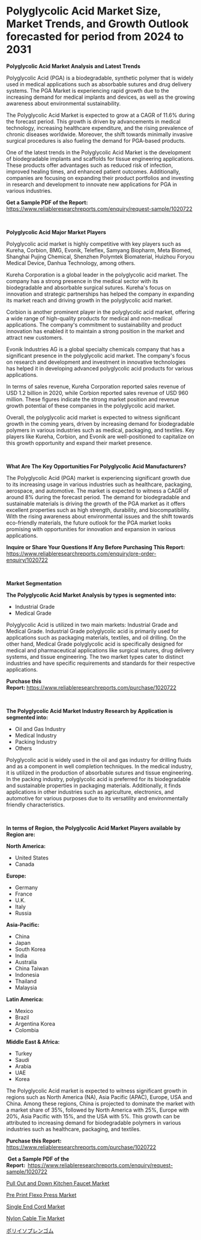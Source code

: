 <p><h1>Polyglycolic Acid Market Size, Market Trends, and Growth Outlook forecasted for period from 2024 to 2031</h1></p><p><strong>Polyglycolic Acid Market Analysis and Latest Trends</strong></p>
<p><p>Polyglycolic Acid (PGA) is a biodegradable, synthetic polymer that is widely used in medical applications such as absorbable sutures and drug delivery systems. The PGA Market is experiencing rapid growth due to the increasing demand for medical implants and devices, as well as the growing awareness about environmental sustainability.</p><p>The Polyglycolic Acid Market is expected to grow at a CAGR of 11.6% during the forecast period. This growth is driven by advancements in medical technology, increasing healthcare expenditure, and the rising prevalence of chronic diseases worldwide. Moreover, the shift towards minimally invasive surgical procedures is also fueling the demand for PGA-based products.</p><p>One of the latest trends in the Polyglycolic Acid Market is the development of biodegradable implants and scaffolds for tissue engineering applications. These products offer advantages such as reduced risk of infection, improved healing times, and enhanced patient outcomes. Additionally, companies are focusing on expanding their product portfolios and investing in research and development to innovate new applications for PGA in various industries.</p></p>
<p><strong>Get a Sample PDF of the Report:&nbsp;</strong> <a href="https://www.reliableresearchreports.com/enquiry/request-sample/1020722">https://www.reliableresearchreports.com/enquiry/request-sample/1020722</a></p>
<p>&nbsp;</p>
<p><strong>Polyglycolic Acid Major Market Players</strong></p>
<p><p>Polyglycolic acid market is highly competitive with key players such as Kureha, Corbion, BMG, Evonik, Teleflex, Samyang Biopharm, Meta Biomed, Shanghai Pujing Chemical, Shenzhen Polymtek Biomaterial, Huizhou Foryou Medical Device, Danhua Technology, among others. </p><p>Kureha Corporation is a global leader in the polyglycolic acid market. The company has a strong presence in the medical sector with its biodegradable and absorbable surgical sutures. Kureha's focus on innovation and strategic partnerships has helped the company in expanding its market reach and driving growth in the polyglycolic acid market.</p><p>Corbion is another prominent player in the polyglycolic acid market, offering a wide range of high-quality products for medical and non-medical applications. The company's commitment to sustainability and product innovation has enabled it to maintain a strong position in the market and attract new customers.</p><p>Evonik Industries AG is a global specialty chemicals company that has a significant presence in the polyglycolic acid market. The company's focus on research and development and investment in innovative technologies has helped it in developing advanced polyglycolic acid products for various applications.</p><p>In terms of sales revenue, Kureha Corporation reported sales revenue of USD 1.2 billion in 2020, while Corbion reported sales revenue of USD 960 million. These figures indicate the strong market position and revenue growth potential of these companies in the polyglycolic acid market.</p><p>Overall, the polyglycolic acid market is expected to witness significant growth in the coming years, driven by increasing demand for biodegradable polymers in various industries such as medical, packaging, and textiles. Key players like Kureha, Corbion, and Evonik are well-positioned to capitalize on this growth opportunity and expand their market presence.</p></p>
<p>&nbsp;</p>
<p><strong>What Are The Key Opportunities For Polyglycolic Acid Manufacturers?</strong></p>
<p><p>The Polyglycolic Acid (PGA) market is experiencing significant growth due to its increasing usage in various industries such as healthcare, packaging, aerospace, and automotive. The market is expected to witness a CAGR of around 8% during the forecast period. The demand for biodegradable and sustainable materials is driving the growth of the PGA market as it offers excellent properties such as high strength, durability, and biocompatibility. With the rising awareness about environmental issues and the shift towards eco-friendly materials, the future outlook for the PGA market looks promising with opportunities for innovation and expansion in various applications.</p></p>
<p><strong>Inquire or Share Your Questions If Any Before Purchasing This Report:</strong> <a href="https://www.reliableresearchreports.com/enquiry/pre-order-enquiry/1020722">https://www.reliableresearchreports.com/enquiry/pre-order-enquiry/1020722</a></p>
<p>&nbsp;</p>
<p><strong>Market Segmentation</strong></p>
<p><strong>The Polyglycolic Acid Market Analysis by types is segmented into:</strong></p>
<p><ul><li>Industrial Grade</li><li>Medical Grade</li></ul></p>
<p><p>Polyglycolic Acid is utilized in two main markets: Industrial Grade and Medical Grade. Industrial Grade polyglycolic acid is primarily used for applications such as packaging materials, textiles, and oil drilling. On the other hand, Medical Grade polyglycolic acid is specifically designed for medical and pharmaceutical applications like surgical sutures, drug delivery systems, and tissue engineering. The two market types cater to distinct industries and have specific requirements and standards for their respective applications.</p></p>
<p><strong>Purchase this Report:&nbsp;</strong><a href="https://www.reliableresearchreports.com/purchase/1020722">https://www.reliableresearchreports.com/purchase/1020722</a></p>
<p>&nbsp;</p>
<p><strong>The Polyglycolic Acid Market Industry Research by Application is segmented into:</strong></p>
<p><ul><li>Oil and Gas Industry</li><li>Medical Industry</li><li>Packing Industry</li><li>Others</li></ul></p>
<p><p>Polyglycolic acid is widely used in the oil and gas industry for drilling fluids and as a component in well completion techniques. In the medical industry, it is utilized in the production of absorbable sutures and tissue engineering. In the packing industry, polyglycolic acid is preferred for its biodegradable and sustainable properties in packaging materials. Additionally, it finds applications in other industries such as agriculture, electronics, and automotive for various purposes due to its versatility and environmentally friendly characteristics.</p></p>
<p>&nbsp;</p>
<p><strong>In terms of Region, the Polyglycolic Acid Market Players available by Region are:</strong></p>
<p>
    <p> <strong> North America: </strong>
        <ul>
            <li>United States</li>
            <li>Canada</li>
        </ul>
        </p> 
    <p> <strong> Europe: </strong>
        <ul>
            <li>Germany</li>
            <li>France</li>
            <li>U.K.</li>
            <li>Italy</li>
            <li>Russia</li>
        </ul>
        </p> 
    <p> <strong> Asia-Pacific: </strong>
        <ul>
            <li>China</li>
            <li>Japan</li>
            <li>South Korea</li>
            <li>India</li>
            <li>Australia</li>
            <li>China Taiwan</li>
            <li>Indonesia</li>
            <li>Thailand</li>
            <li>Malaysia</li>
        </ul>
        </p> 
    <p> <strong> Latin America: </strong>
        <ul>
            <li>Mexico</li>
            <li>Brazil</li>
            <li>Argentina Korea</li>
            <li>Colombia</li>
        </ul>
        </p> 
    <p> <strong> Middle East & Africa: </strong>
        <ul>
            <li>Turkey</li>
            <li>Saudi</li>
            <li>Arabia</li>
            <li>UAE</li>
            <li>Korea</li>
        </ul>
    </p>
    </p>
<p><p>The Polyglycolic Acid market is expected to witness significant growth in regions such as North America (NA), Asia Pacific (APAC), Europe, USA and China. Among these regions, China is projected to dominate the market with a market share of 35%, followed by North America with 25%, Europe with 20%, Asia Pacific with 15%, and the USA with 5%. This growth can be attributed to increasing demand for biodegradable polymers in various industries such as healthcare, packaging, and textiles.</p></p>
<p><strong>Purchase this Report: </strong><a href="https://www.reliableresearchreports.com/purchase/1020722">https://www.reliableresearchreports.com/purchase/1020722</a></p>
<p>&nbsp;<strong>Get a Sample PDF of the Report:&nbsp;&nbsp;</strong><a href="https://www.reliableresearchreports.com/enquiry/request-sample/1020722">https://www.reliableresearchreports.com/enquiry/request-sample/1020722</a></p>
<p><strong></strong></p>
<p><p><a href="https://issuu.com/reportprime-2/docs/pull-out-and-down-kitchen-faucet-market-size-2030.">Pull Out and Down Kitchen Faucet Market</a></p><p><a href="https://issuu.com/reportprime-2/docs/pre-print-flexo-press-market-size-2030.pptx">Pre Print Flexo Press Market</a></p><p><a href="https://github.com/okotobwrhuteie/Market-Research-Report-List-1/blob/main/single-end-cord-market.md">Single End Cord Market</a></p><p><a href="https://github.com/myacatherineblakecaczo9vcsw/Market-Research-Report-List-1/blob/main/nylon-cable-tie-market.md">Nylon Cable Tie Market</a></p><p><a href="https://github.com/ycmtqqhvk3273/Market-Research-Report-List-1/blob/main/3055913192802.md">ポリイソプレンゴム</a></p></p>
